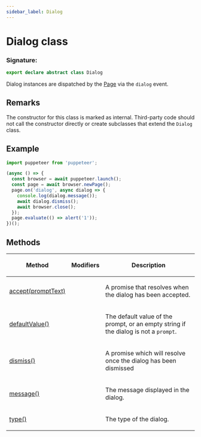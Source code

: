 ```yaml
---
sidebar_label: Dialog
---
```


# Dialog class

### Signature:

```typescript
export declare abstract class Dialog
```

Dialog instances are dispatched by the [Page](./puppeteer.page.md) via the `dialog` event.

## Remarks

The constructor for this class is marked as internal. Third-party code should not call the constructor directly or create subclasses that extend the `Dialog` class.

## Example

```ts
import puppeteer from 'puppeteer';

(async () => {
  const browser = await puppeteer.launch();
  const page = await browser.newPage();
  page.on('dialog', async dialog => {
    console.log(dialog.message());
    await dialog.dismiss();
    await browser.close();
  });
  page.evaluate(() => alert('1'));
})();
```

## Methods

<table><thead><tr><th>

Method

</th><th>

Modifiers

</th><th>

Description

</th></tr></thead>
<tbody><tr><td>

<span id="accept">[accept(promptText)](./puppeteer.dialog.accept.md)</span>

</td><td>

</td><td>

A promise that resolves when the dialog has been accepted.

</td></tr>
<tr><td>

<span id="defaultvalue">[defaultValue()](./puppeteer.dialog.defaultvalue.md)</span>

</td><td>

</td><td>

The default value of the prompt, or an empty string if the dialog is not a `prompt`.

</td></tr>
<tr><td>

<span id="dismiss">[dismiss()](./puppeteer.dialog.dismiss.md)</span>

</td><td>

</td><td>

A promise which will resolve once the dialog has been dismissed

</td></tr>
<tr><td>

<span id="message">[message()](./puppeteer.dialog.message.md)</span>

</td><td>

</td><td>

The message displayed in the dialog.

</td></tr>
<tr><td>

<span id="type">[type()](./puppeteer.dialog.type.md)</span>

</td><td>

</td><td>

The type of the dialog.

</td></tr>
</tbody></table>
